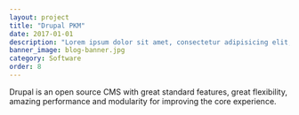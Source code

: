 ```yaml
---
layout: project
title: "Drupal PKM"
date: 2017-01-01
description: "Lorem ipsum dolor sit amet, consectetur adipisicing elit, sed do eiusmod tempor incididunt ut labore et dolore magna aliqua Ut enim..."
banner_image: blog-banner.jpg
category: Software
order: 8
---
```

Drupal is an open source CMS with great standard features, great flexibility, amazing performance and modularity for improving the core experience.
